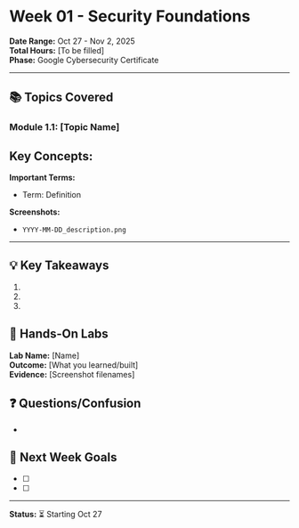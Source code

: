 # Week 01 - Security Foundations

**Date Range:** Oct 27 - Nov 2, 2025  
**Total Hours:** [To be filled]  
**Phase:** Google Cybersecurity Certificate

---

## 📚 Topics Covered

### Module 1.1: [Topic Name]
**Key Concepts:**
- 

**Important Terms:**
- Term: Definition

**Screenshots:**
- `YYYY-MM-DD_description.png`

---

## 💡 Key Takeaways
1. 
2. 
3. 

## 🔧 Hands-On Labs
**Lab Name:** [Name]  
**Outcome:** [What you learned/built]  
**Evidence:** [Screenshot filenames]

## ❓ Questions/Confusion
- 

## 🎯 Next Week Goals
- [ ] 
- [ ] 

---

**Status:** ⏳ Starting Oct 27
